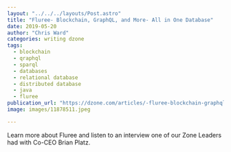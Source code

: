 ```yaml
---
layout: "../../../layouts/Post.astro"
title: "Fluree- Blockchain, GraphQL, and More- All in One Database"
date: 2019-05-20
author: "Chris Ward"
categories: writing dzone
tags: 
  - blockchain
  - qraphql
  - sparql
  - databases
  - relational database
  - distributed database
  - java
  - fluree
publication_url: "https://dzone.com/articles/-fluree-blockchain-graphql-and-more-all-in-one-dat"
image: images/11878511.jpeg

---
```

Learn more about Fluree and listen to an interview one of our Zone Leaders had with Co-CEO Brian Platz.

